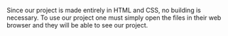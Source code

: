 Since our project is made entirely in HTML and CSS, no building is necessary. To use our project one must simply open the files in their web browser and they will be able to see our project.
